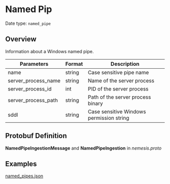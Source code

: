  # Named Pip
Date type: `named_pipe`

## Overview
Information about a Windows named pipe.

| Parameters          | Format | Description                              |
| ------------------- | ------ | ---------------------------------------- |
| name                | string | Case sensitive pipe name                 |
| server_process_name | string | Name of the server process               |
| server_process_id   | int    | PID of the server process                |
| server_process_path | string | Path of the server process binary        |
| sddl                | string | Case sensitive Windows permission string |

## Protobuf Definition

**NamedPipeIngestionMessage** and **NamedPipeIngestion** in *nemesis.proto*

## Examples

[named_pipes.json](../../../../sample_files/structured/named_pipes.json)